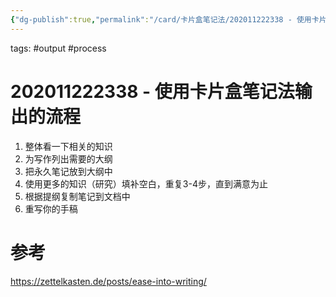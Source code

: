 ```yaml
---
{"dg-publish":true,"permalink":"/card/卡片盒笔记法/202011222338 - 使用卡片盒笔记法输出的流程/","noteIcon":"2","created":"2024-04-17T10:36:35+08:00","updated":"2024-04-21T11:08:27+08:00"}
---
```



tags: #output #process

# 202011222338 - 使用卡片盒笔记法输出的流程

1. 整体看一下相关的知识
2. 为写作列出需要的大纲
3. 把永久笔记放到大纲中
4. 使用更多的知识（研究）填补空白，重复3-4步，直到满意为止
5. 根据提纲复制笔记到文档中
6. 重写你的手稿

# 参考

https://zettelkasten.de/posts/ease-into-writing/
